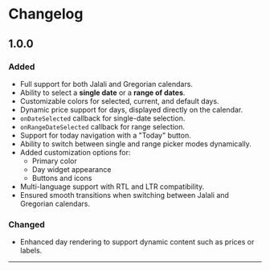 # Changelog

## 1.0.0

### Added
- Full support for both Jalali and Gregorian calendars.
- Ability to select a **single date** or a **range of dates**.
- Customizable colors for selected, current, and default days.
- Dynamic price support for days, displayed directly on the calendar.
- `onDateSelected` callback for single-date selection.
- `onRangeDateSelected` callback for range selection.
- Support for today navigation with a "Today" button.
- Ability to switch between single and range picker modes dynamically.
- Added customization options for:
  - Primary color
  - Day widget appearance
  - Buttons and icons
- Multi-language support with RTL and LTR compatibility.
- Ensured smooth transitions when switching between Jalali and Gregorian calendars.

### Changed
- Enhanced day rendering to support dynamic content such as prices or labels.

---

